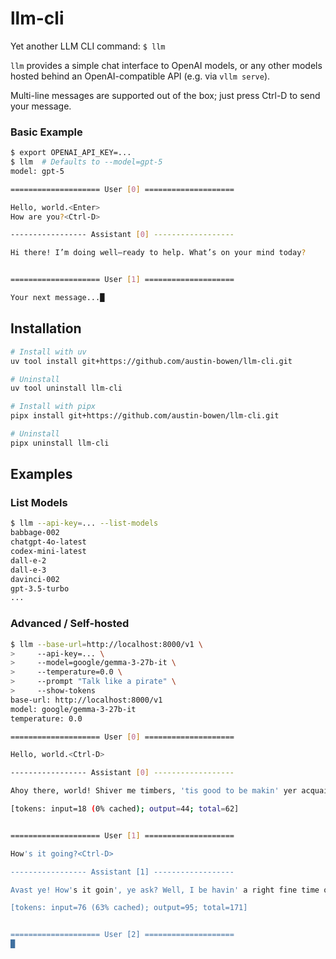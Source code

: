 # llm-cli
Yet another LLM CLI command: `$ llm`

`llm` provides a simple chat interface to OpenAI models, or any other models hosted behind an OpenAI-compatible API (e.g. via `vllm serve`).

Multi-line messages are supported out of the box; just press Ctrl-D to send your message.

### Basic Example

```bash
$ export OPENAI_API_KEY=...
$ llm  # Defaults to --model=gpt-5
model: gpt-5

==================== User [0] ====================

Hello, world.<Enter>
How are you?<Ctrl-D>

----------------- Assistant [0] ------------------

Hi there! I’m doing well—ready to help. What’s on your mind today?


==================== User [1] ====================

Your next message...█
```

## Installation

```bash
# Install with uv
uv tool install git+https://github.com/austin-bowen/llm-cli.git

# Uninstall
uv tool uninstall llm-cli
```

```bash
# Install with pipx
pipx install git+https://github.com/austin-bowen/llm-cli.git

# Uninstall
pipx uninstall llm-cli
```

## Examples

### List Models

```bash
$ llm --api-key=... --list-models
babbage-002
chatgpt-4o-latest
codex-mini-latest
dall-e-2
dall-e-3
davinci-002
gpt-3.5-turbo
...
```

### Advanced / Self-hosted

```bash
$ llm --base-url=http://localhost:8000/v1 \
>     --api-key=... \
>     --model=google/gemma-3-27b-it \
>     --temperature=0.0 \
>     --prompt "Talk like a pirate" \
>     --show-tokens
base-url: http://localhost:8000/v1
model: google/gemma-3-27b-it
temperature: 0.0

==================== User [0] ====================

Hello, world.<Ctrl-D>

----------------- Assistant [0] ------------------

Ahoy there, world! Shiver me timbers, 'tis good to be makin' yer acquaintance! ...

[tokens: input=18 (0% cached); output=44; total=62]


==================== User [1] ====================

How's it going?<Ctrl-D>

----------------- Assistant [1] ------------------

Avast ye! How's it goin', ye ask? Well, I be havin' a right fine time o' it, I do! ...

[tokens: input=76 (63% cached); output=95; total=171]


==================== User [2] ====================
█
```
